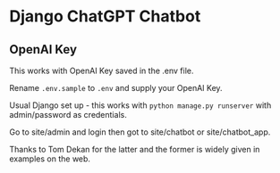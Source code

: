 # Django ChatGPT Chatbot

## OpenAI Key

This works with OpenAI Key saved in the .env file.

Rename `.env.sample` to `.env` and supply your OpenAI Key.

Usual Django set up - this works with `python manage.py runserver` with admin/password as credentials.

Go to site/admin and login then got to site/chatbot or site/chatbot_app.

Thanks to Tom Dekan for the latter and the former is widely given in examples on the web.